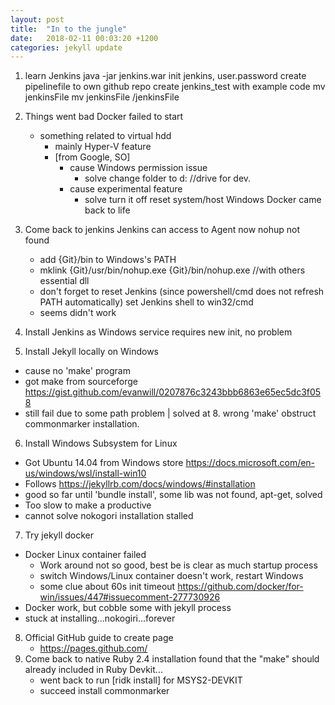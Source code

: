 ```yaml
---
layout: post
title:  "In to the jungle"
date:   2018-02-11 00:03:20 +1200
categories: jekyll update
---
```

1. learn Jenkins
    java -jar jenkins.war
    init jenkins, user.password
    create pipelinefile to own github repo
    create jenkins_test with example code
    mv jenkinsFile
    mv jenkinsFile /jenkinsFile
2. Things went bad
    Docker failed to start
    - something related to virtual hdd
      - mainly Hyper-V feature
      - [from Google, SO]
        - cause Windows permission issue
          - solve change folder to d: //drive for dev.
        - cause experimental feature
          - solve turn it off
    reset system/host Windows
    Docker came back to life
3. Come back to jenkins
    Jenkins can access to Agent now
    nohup not found
      - add {Git}/bin to Windows's PATH
      - mklink {Git}/usr/bin/nohup.exe {Git}/bin/nohup.exe
        //with others essential dll
      - don't forget to reset Jenkins (since powershell/cmd does not refresh PATH automatically)
    set Jenkins shell to win32/cmd
      - seems didn't work
4. Install Jenkins as Windows service
    requires new init, no problem


5. Install Jekyll locally on Windows
  - cause no 'make' program
  - got make from sourceforge https://gist.github.com/evanwill/0207876c3243bbb6863e65ec5dc3f058
  - still fail due to some path problem
  | solved at 8. wrong 'make' obstruct commonmarker installation.
6. Install Windows Subsystem for Linux
  - Got Ubuntu 14.04 from Windows store https://docs.microsoft.com/en-us/windows/wsl/install-win10
  - Follows https://jekyllrb.com/docs/windows/#installation
  - good so far until 'bundle install', some lib was not found, apt-get, solved
  - Too slow to make a productive
  - cannot solve nokogori installation stalled
7. Try jekyll docker
  - Docker Linux container failed
    - Work around not so good, best be is clear as much startup process
    - switch Windows/Linux container doesn't work, restart Windows
    - some clue about 60s init timeout https://github.com/docker/for-win/issues/447#issuecomment-277730926
  - Docker work, but cobble some with jekyll process
  - stuck at installing...nokogiri...forever
8. Official GitHub guide to create page
   - https://pages.github.com/
9. Come back to native Ruby 2.4 installation
    found that the "make" should already included in Ruby Devkit...
    - went back to run [ridk install] for MSYS2-DEVKIT
    - succeed install commonmarker

